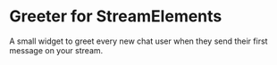 # Greeter for StreamElements
A small widget to greet every new chat user when they send their first message on your stream.

